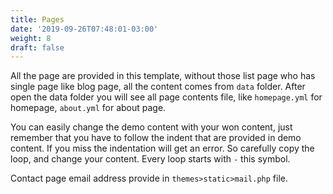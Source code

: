```yaml
---
title: Pages
date: '2019-09-26T07:48:01-03:00'
weight: 8
draft: false
---
```

All the page are provided in this template, without those list page who has single page like blog page, all the content comes from `data` folder. After open the data folder you will see all page contents file, like `homepage.yml` for homepage, `about.yml` for about page.

 You can easily change the demo content with your won content, just remember that you have to follow the indent that are provided in demo content. If you miss the indentation will get an error. So carefully copy the loop, and change your content. Every loop starts with `-` this symbol.

Contact page email address provide in `themes>static>mail.php` file.